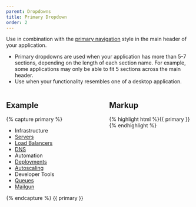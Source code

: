 ```yaml
---
parent: Dropdowns
title: Primary Dropdown
order: 2
---
```

<p>Use in combination with the <a href="/app-layout/#header-&-navigation">primary navigation</a> style in the main header of your application.</p>
<ul>
  <li>Primary dropdowns are used when your application has more than 5-7 sections, depending on the length of each section name. For example, some applications may only be able to fit 5 sections across the main header.</li>
  <li>Use when your functionality resembles one of a desktop application.</li>
</ul>
<div style="overflow: hidden;">
  <div style="width: 20em; height: 23em; float: left;">
<h2>Example</h2>
{% capture primary %}<div class="rs-nav-item rs-dropdown rs-primary-dropdown">
  <ul class="rs-dropdown-menu visible">
    <li class="rs-dropdown-item">
      <span class="rs-dropdown-category">Infrastructure</span>
    </li>
    <li class="rs-dropdown-item">
      <a class="rs-dropdown-link" href="#">Servers</a>
    </li>
    <li class="rs-dropdown-item">
      <a class="rs-dropdown-link" href="#">Load Balancers</a>
    </li>
    <li class="rs-dropdown-item">
      <a class="rs-dropdown-link" href="#">DNS</a>
    </li>
    <li class="rs-dropdown-item">
      <span class="rs-dropdown-category">Automation</span>
    </li>
    <li class="rs-dropdown-item disabled">
      <a class="rs-dropdown-link" href="#">Deployments</a>
    </li>
    <li class="rs-dropdown-item">
      <a class="rs-dropdown-link" href="#">Autoscaling</a>
    </li>
    <li class="rs-dropdown-item">
      <span class="rs-dropdown-category">Developer Tools</span>
    </li>
    <li class="rs-dropdown-item">
      <a class="rs-dropdown-link" href="#">Queues</a>
    </li>
    <li class="rs-dropdown-item">
      <a class="rs-dropdown-link" href="#">Mailgun
        <i class="rs-icon-external"></i>
      </a>
    </li>
  </ul>
</div>{% endcapture %}
{{ primary }}
</div>
<div class="rs-pull-left">
<h2>Markup</h2>
{% highlight html %}{{ primary }}{% endhighlight %}
</div>
</div>
